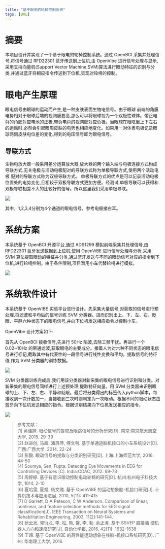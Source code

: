 ```yaml
---
title: "基于眼电的轮椅控制系统"
tags: [BME]
---
```


# 摘要

本项目设计并实现了一个基于眼电的轮椅控制系统。通过 OpenBCI 采集并处理信号,将信号通过 RFD22301 蓝牙传送到上位机,由 OpenVibe 进行信号处理与显示,采用支持向量机(Support Vector Machine,SVM)算法进行眼动特征的识别与分类,并通过蓝牙将相应指令传送到下位机,实现对轮椅的控制。

# 眼电产生原理

眼电信号由眼球的运动而产生,是一种皮肤表面生物电信号。由于眼球
前端的角膜电势相对于眼球后端的视网膜要高,那么可以将眼球视为一个双极性球体。带正电荷的角膜对应电池的正极,带负电荷的视网膜对应负极。当眼球在眼眶里上下左右的运动时,必然会引起眼周皮肤的电势也相应地变化。如果用一对体表电极记录眼球两侧皮肤电位差的变化,得到的电压信号即为眼电信号。

## 导联方式

生物电放大器一般采用差分运算放大器,放大器的两个输入端与电极连接方式构成导联方式,无关电极与活动电极配对的导联方式称为单极导联方式,使用两个活动电极 配对的导联方式称为双极导联方式。
单极导联方式的优点是可以记录活动电极位置处的电势变化,且相较于双极导联方式更加方便。经测试,单极导联可以获得和双极导联相差不大的比较好的信号。所以这里我们采用单极导联。

![](http://ogw6sutvr.bkt.clouddn.com/daolian.jpg)

其中，1,2,3,4分别为4个通道的眼电信号，参考电极接右耳。


# 系统方案

本系统基于 OpenBCI 开源平台,通过 ADS1299 模拟前端采集并处理信号,由 RFD22301 蓝牙发送数据到上位机,使用 OpenViBE 进行信号处理与分析,采用 SVM 算法提取眼动的特征并分类,通过蓝牙发送与不同的眼动信号对应的指令到下位机,进行轮椅控制。由于条件限制,项目暂用小车代替轮椅进行模拟。

![](http://ogw6sutvr.bkt.clouddn.com/xitong.jpg)

# 系统软件设计

本系统基于 OpenVIBE 实验平台进行设计。先采集大量信号,对获取的信号进行预处理,将滤波和平均后的信号训练 SVM 分类器。进而识别出上、下、左、右、眨眼、平静六种状态下的眼电信号,并向下位机发送相应指令以控制小车。

OpenVibe 设计方案如下:

首先从 OpenBCI 接收信号,先进行 50Hz 陷波,去除工频干扰。再进行一个 0.02~10Hz 的带通滤波,获取眼电的主要成分。接着人为对六种不同状态的眼电信号进行标记,截取其中有代表性的一段信号进行线性变换和平均。提取信号的特征值,作为 SVM 分类器的训练数据。

![](http://ogw6sutvr.bkt.clouddn.com/xunlian.jpg-fireholder)

SVM 分类器训练完成后,我们用该分类器对新采集的眼电信号进行识别和分类。对新采集的眼电信号同样进行上述预处理,提取特征向量。用 SVM 分类器来识别眼球的上、下、左、右、平静和眨眼。最后将分类得出的标签传入python脚本，每接收到一次计数加一，当接收到三次时则判定为一次眼动。根据不同的眼动状态由蓝牙向下位机发送相应的指令。根据识别结果向下位机发送相应的指令。

![](http://ogw6sutvr.bkt.clouddn.com/test.png-fireholder)


> 参考文献：   
[1] 黄佳妹. 眼动信号的提取及眼跳信号的分析研究[D]. 南京:南京航天航空
大学, 2015. 29-39  
[2] 赵进创, 马超, 潘屏萍, 傅文利. 基于单通道脑机接口的小车系统设计[D].
广西:广西大学, 2014. 22-24   
[3] 彭毅. 眼动信号的提取与分类识别研究[D]. 上海:上海师范大学, 2016.
44-50   
[4] Soumya, Sen, Fupta. Detecting Eye Movements in EEG for Controlling
Devices [C]. India:CDAC, 2012. 69-73   
[5] 周婷婷. 基于有意识眼动控制电动轮椅的研究[D]. 杭州:杭州电子科技大
学, 1014. 2-10   
[6] 夏哈雷, 夏斌, 杨文璐. 基于 OpenViBE 的运动想象脑-机接口研究[J].
计算机技术与应用进展, 2010, 5(11): 411-415   
[7] D Garrett, D A Peteson, C W Anderson. Comparison of
linear, nonlinear, and feature selection methods for EEG
signal classification[J]. IEEE Transaction on Neural Systems
and Rehabilitation Engineering, 2003, 11(2):141-144.   
[8] 伏云发, 郭衍龙, 李, 松, 熊, 馨, 李, 勃, 余正涛. 基于 SSVEP 直接脑
控机器人方向和速度研究[J]. 自动化学报, 2016, 42(11): 1632-1638   
[9] 王超. 基于 OpenVIBE 的高性能运动想象在线脑-机接口系统研究[D]. 广州:
华南理工大学, 2016.  
